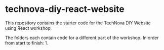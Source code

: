 # technova-diy-react-website

This repository contains the starter code for the TechNova DIY Website using React workshop.

The folders each contain code for a different part of the workshop. In order from start to finish:
1. 
